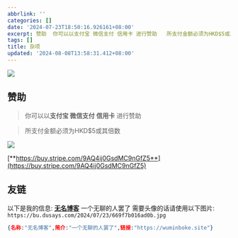 ```yaml
---
abbrlink: ''
categories: []
date: '2024-07-23T18:50:16.926161+08:00'
excerpt: 赞助  你可以以支付宝 微信支付 信用卡 进行赞助   所支付金额必须为HKD$5或其倍数  https://buy.stripe.com/9AQ4ij0GsdMC9nGfZ5 ...
tags: []
title: 杂项
updated: '2024-08-08T13:58:31.412+08:00'
---
```

![](https://bu.dusays.com/2024/07/28/66a63a0b58801.jpg)

## 赞助

> 你可以以**支付宝 微信支付 信用卡** 进行赞助

> 所支付金额必须为HKD$5或其倍数

![](https://bu.dusays.com/2024/07/23/669f9a31c900a.jpg)

[**https://buy.stripe.com/9AQ4ij0GsdMC9nGfZ5**](https://buy.stripe.com/9AQ4ij0GsdMC9nGfZ5)

## 友链

<span id="table"></span>
<script> var jsonTableData=[{名称:"废柴笔记",简介:"无简介...",链接:"https://sao.ren"},{名称:"iCKG 渝见",简介:"我和重庆有个约会",链接:"https://www.ickg.net"},{名称:"绾秋小站",简介:"用文字记录生活",链接:"https://www.gx.gx.cn"},{名称:"茶哥",简介:"代码是工作，品茶是生活",链接:"https://cha.ge"},{名称:"Bzi",简介:"恰饭，睡觉，瞎折腾！",链接:"https://bzi.me"},{名称:"天野云塔",简介:"年年有风 风吹年年 慢慢即漫漫",链接:"https://www.3lu.cn"},{名称:"oneLN",简介:"时间就是力量，你的时间就是你的力量",链接:"https://oneln.org"},{名称:"xiaolong's blog",简介:"终究还是大梦一场",链接:"https://xiaolong22333.top"},{名称:"萬事屋",简介:"每天写下自己的喜好",链接:"https://rjjr.cn"}];function convertToHTML(t){let n="";for(let e of t)n+=`<p><a target="_blank" rel="noopener" href="${e.链接}"><strong>${e.名称}</strong></a> ${e.简介?e.简介:"无简介..."}</p>`;return n}jsonTableData.sort(()=>Math.random()-.5);var tableContainer=document.getElementById("table");tableContainer.innerHTML=convertToHTML(jsonTableData);</script>

以下是我的信息:
[**无名博客**](https://wuminboke.site) 一个无聊的人罢了
需要头像的话请使用以下图片:
`https://bu.dusays.com/2024/07/23/669f7b016ad0b.jpg`
``` json
{名称:"无名博客",简介:"一个无聊的人罢了",链接:"https://wuminboke.site"}
```

